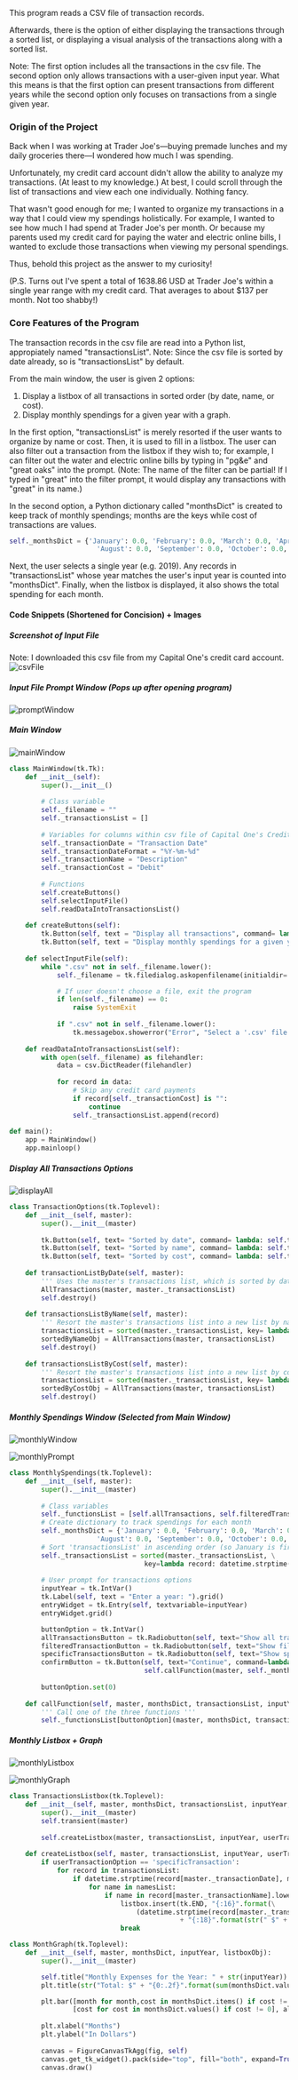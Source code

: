 This program reads a CSV file of transaction records.

Afterwards, there is the option of either displaying the transactions through a sorted list, or displaying a visual analysis of the transactions along with a sorted list.

Note: The first option includes all the transactions in the csv file. The second option only allows transactions with a user-given input year. What this means is that the first option can present transactions from different years while the second option only focuses on transactions from a single given year.

### Origin of the Project
Back when I was working at Trader Joe's—buying premade lunches and my daily groceries there—I wondered how much I was spending.

Unfortunately, my credit card account didn't allow the ability to analyze my transactions. (At least to my knowledge.) At best, I could scroll through the list of transactions and view each one individually. Nothing fancy.

That wasn't good enough for me; I wanted to organize my transactions in a way that I could view my spendings holistically.
For example, I wanted to see how much I had spend at Trader Joe's per month. Or because my parents used my credit card for paying the water and electric online bills, I wanted to exclude those transactions when viewing my personal spendings.

Thus, behold this project as the answer to my curiosity! 

(P.S. Turns out I've spent a total of 1638.86 USD at Trader Joe's within a single year range with my credit card. That averages to about $137 per month. Not too shabby!)

### Core Features of the Program
The transaction records in the csv file are read into a Python list, appropiately named "transactionsList".
Note: Since the csv file is sorted by date already, so is "transactionsList" by default.

From the main window, the user is given 2 options:
1. Display a listbox of all transactions in sorted order (by date, name, or cost).
2. Display monthly spendings for a given year with a graph.

In the first option, "transactionsList" is merely resorted if the user wants to organize by name or cost. Then, it is used to fill in a listbox. The user can also filter out a transaction from the listbox if they wish to; for example, I can filter out the water and electric online bills by typing in "pg&e" and "great oaks" into the prompt. (Note: The name of the filter can be partial! If I typed in "great" into the filter prompt, it would display any transactions with "great" in its name.)

In the second option, a Python dictionary called "monthsDict" is created to keep track of monthly spendings; months are the keys while cost of transactions are values. 
```python
self._monthsDict = {'January': 0.0, 'February': 0.0, 'March': 0.0, 'April': 0.0, 'May': 0.0, 'June': 0.0, 'July': 0.0, 
                      'August': 0.0, 'September': 0.0, 'October': 0.0, 'November': 0.0, 'December': 0.0}  
```
Next, the user selects a single year (e.g. 2019). Any records in "transactionsList" whose year matches the user's input year is counted into "monthsDict". Finally, when the listbox is displayed, it also shows the total spending for each month.

#### Code Snippets (Shortened for Concision) + Images

##### Screenshot of Input File
Note: I downloaded this csv file from my Capital One's credit card account.
![csvFile](images/csvFile.png)


##### Input File Prompt Window (Pops up after opening program)
![promptWindow](images/inputFile.png)


##### Main Window
![mainWindow](images/mainWindow.png)
```python
class MainWindow(tk.Tk):
    def __init__(self):
        super().__init__()
        
        # Class variable
        self._filename = ""
        self._transactionsList = []        
        
        # Variables for columns within csv file of Capital One's Credit Card
        self._transactionDate = "Transaction Date"
        self._transactionDateFormat = "%Y-%m-%d"
        self._transactionName = "Description"
        self._transactionCost = "Debit"
        
        # Functions
        self.createButtons()
        self.selectInputFile()
        self.readDataIntoTransactionsList()        
        
    def createButtons(self):
        tk.Button(self, text = "Display all transactions", command= lambda: TransactionOptions(self)).grid()
        tk.Button(self, text = "Display monthly spendings for a given year", command= lambda: MonthlySpendings(self)).grid()      
        
    def selectInputFile(self):
        while ".csv" not in self._filename.lower():
            self._filename = tk.filedialog.askopenfilename(initialdir= getcwd()) 

            # If user doesn't choose a file, exit the program
            if len(self._filename) == 0:
                raise SystemExit    
            
            if ".csv" not in self._filename.lower():
                tk.messagebox.showerror("Error", "Select a '.csv' file extension", parent=self)             
        
    def readDataIntoTransactionsList(self):
        with open(self._filename) as filehandler:
            data = csv.DictReader(filehandler)
            
            for record in data:
                # Skip any credit card payments
                if record[self._transactionCost] is "":
                    continue        
                self._transactionsList.append(record)                
            
def main():
    app = MainWindow()
    app.mainloop()
```

##### Display All Transactions Options
![displayAll](images/displayAllTransactionsOptions.png)
```python
class TransactionOptions(tk.Toplevel):
    def __init__(self, master):
        super().__init__(master)
        
        tk.Button(self, text= "Sorted by date", command= lambda: self.transactionListByDate(master)).grid()
        tk.Button(self, text= "Sorted by name", command= lambda: self.transactionsListByName(master)).grid()
        tk.Button(self, text= "Sorted by cost", command= lambda: self.transactionsListByCost(master)).grid()   
        
    def transactionListByDate(self, master):
        ''' Uses the master's transactions list, which is sorted by date by default '''
        AllTransactions(master, master._transactionsList)
        self.destroy()
        
    def transactionsListByName(self, master):
        ''' Resort the master's transactions list into a new list by name'''
        transactionsList = sorted(master._transactionsList, key= lambda record: record[master._transactionName])
        sortedByNameObj = AllTransactions(master, transactionsList)
        self.destroy()
        
    def transactionsListByCost(self, master):
        ''' Resort the master's transactions list into a new list by cost'''
        transactionsList = sorted(master._transactionsList, key= lambda record: float(record[master._transactionCost].strip()), reverse=True)
        sortedByCostObj = AllTransactions(master, transactionsList)
        self.destroy()
```

##### Monthly Spendings Window (Selected from Main Window)
![monthlyWindow](images/monthlyWindow.png)

![monthlyPrompt](images/monthlyPromptWindow.png)
```python
class MonthlySpendings(tk.Toplevel):
    def __init__(self, master):
        super().__init__(master)  
        
        # Class variables
        self._functionsList = [self.allTransactions, self.filteredTransactionsPrompt, self.specificTransactionPrompt]
        # Create dictionary to track spendings for each month
        self._monthsDict = {'January': 0.0, 'February': 0.0, 'March': 0.0, 'April': 0.0, 'May': 0.0, 'June': 0.0, 'July': 0.0, 
                      'August': 0.0, 'September': 0.0, 'October': 0.0, 'November': 0.0, 'December': 0.0}  
        # Sort 'transactionsList' in ascending order (so January is first instead of latest month)
        self._transactionsList = sorted(master._transactionsList, \
                                  key=lambda record: datetime.strptime(record[master._transactionDate], master._transactionDateFormat))     
            
        # User prompt for transactions options
        inputYear = tk.IntVar()
        tk.Label(self, text = "Enter a year: ").grid()
        entryWidget = tk.Entry(self, textvariable=inputYear)
        entryWidget.grid()

        buttonOption = tk.IntVar()
        allTransactionsButton = tk.Radiobutton(self, text="Show all transactions", variable=buttonOption, value=0).grid()
        filteredTransactionButton = tk.Radiobutton(self, text="Show filtered transactions", variable=buttonOption, value=1).grid()
        specificTransactionsButton = tk.Radiobutton(self, text="Show specific transactions", variable=buttonOption, value=2).grid()
        confirmButton = tk.Button(self, text="Continue", command=lambda: \
                                  self.callFunction(master, self._monthsDict, self._transactionsList, inputYear.get(), buttonOption.get())).grid()
        
        buttonOption.set(0)
    
    def callFunction(self, master, monthsDict, transactionsList, inputYear, buttonOption): 
        ''' Call one of the three functions '''
        self._functionsList[buttonOption](master, monthsDict, transactionsList, inputYear)
```

##### Monthly Listbox + Graph
![monthlyListbox](images/monthlyListbox.png)

![monthlyGraph](images/monthlyGraphTJ.png)
```python
class TransactionsListbox(tk.Toplevel):
    def __init__(self, master, monthsDict, transactionsList, inputYear, userTransactionOption, filterList, removedRecords, namesList):
        super().__init__(master)    
        self.transient(master)               
        
        self.createListbox(master, transactionsList, inputYear, userTransactionOption, filterList, removedRecords, namesList)
        
    def createListbox(self, master, transactionsList, inputYear, userTransactionOption, filterList, removedRecords, namesList):
        if userTransactionOption == 'specificTransaction':
            for record in transactionsList:  
                if datetime.strptime(record[master._transactionDate], master._transactionDateFormat).year == inputYear:
                    for name in namesList:
                        if name in record[master._transactionName].lower():
                            listbox.insert(tk.END, "{:16}".format(\
                                (datetime.strptime(record[master._transactionDate], master._transactionDateFormat)).strftime('%m/%d/%Y')) 
                                           + "{:18}".format(str(" $" + record[master._transactionCost])) + record[master._transactionName])
                            break
```

```python
class MonthGraph(tk.Toplevel):
    def __init__(self, master, monthsDict, inputYear, listboxObj):
        super().__init__(master)    

        self.title("Monthly Expenses for the Year: " + str(inputYear))
        plt.title(str("Total: $" + "{0:.2f}".format(sum(monthsDict.values()))))

        plt.bar([month for month,cost in monthsDict.items() if cost != 0], \
                [cost for cost in monthsDict.values() if cost != 0], align="center")
        
        plt.xlabel("Months")
        plt.ylabel("In Dollars")
        
        canvas = FigureCanvasTkAgg(fig, self)
        canvas.get_tk_widget().pack(side="top", fill="both", expand=True)
        canvas.draw()      
```
